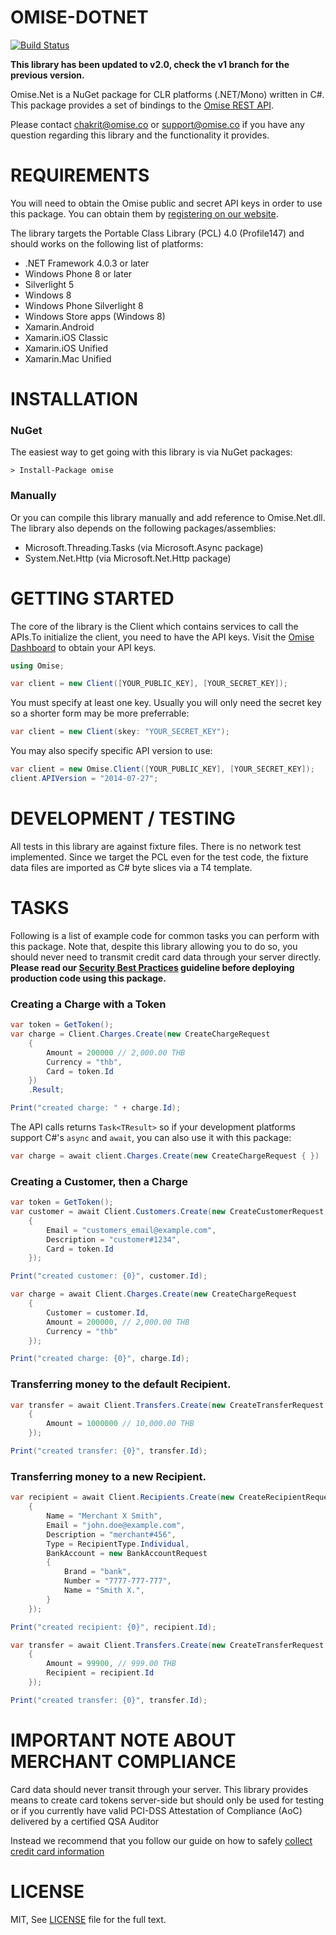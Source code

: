 # OMISE-DOTNET

[![Build Status](https://travis-ci.org/omise/omise-dotnet.svg)](https://travis-ci.org/omise/omise-dotnet)

**This library has been updated to v2.0, check the v1 branch for the previous version.**

Omise.Net is a NuGet package for CLR platforms (.NET/Mono) written in C#. This package
provides a set of bindings to the [Omise REST API](https://www.omise.co/docs).

Please contact [chakrit@omise.co](mailto:chakrit@omise.co) or
[support@omise.co](mailto:support@omise.co) if you have any question regarding this
library and the functionality it provides.

# REQUIREMENTS

You will need to obtain the Omise public and secret API keys in order to use this package.
You can obtain them by [registering on our website](https://dashboard.omise.co/signup).

The library targets the Portable Class Library (PCL) 4.0 (Profile147) and should works on
the following list of platforms:

* .NET Framework 4.0.3 or later
* Windows Phone 8 or later
* Silverlight 5
* Windows 8
* Windows Phone Silverlight 8
* Windows Store apps (Windows 8)
* Xamarin.Android
* Xamarin.iOS Classic
* Xamarin.iOS Unified
* Xamarin.Mac Unified

# INSTALLATION

### NuGet

The easiest way to get going with this library is via NuGet packages:

```
> Install-Package omise
```

### Manually

Or you can compile this library manually and add reference to Omise.Net.dll. The library
also depends on the following packages/assemblies:

* Microsoft.Threading.Tasks (via Microsoft.Async package)
* System.Net.Http (via Microsoft.Net.Http package)

# GETTING STARTED

The core of the library is the Client which contains services to call the APIs.To
initialize the client, you need to have the API keys. Visit the [Omise
Dashboard](https://dashboard.omise.co/test/api-keys) to obtain your API keys.

```c#
using Omise;

var client = new Client([YOUR_PUBLIC_KEY], [YOUR_SECRET_KEY]);
```

You must specify at least one key. Usually you will only need the secret key so a shorter
form may be more preferrable:

```c#
var client = new Client(skey: "YOUR_SECRET_KEY");
```

You may also specify specific API version to use:

```c#
var client = new Omise.Client([YOUR_PUBLIC_KEY], [YOUR_SECRET_KEY]);
client.APIVersion = "2014-07-27";
```

# DEVELOPMENT / TESTING

All tests in this library are against fixture files. There is no network test implemented.
Since we target the PCL even for the test code, the fixture data files are imported as
C# byte slices via a T4 template.

# TASKS

Following is a list of example code for common tasks you can perform with this package.
Note that, despite this library allowing you to do so, you should never need to transmit
credit card data through your server directly. **Please read our [Security Best
Practices](https://www.omise.co/security-best-practices) guideline before deploying
production code using this package.**

### Creating a Charge with a Token

```c#
var token = GetToken();
var charge = Client.Charges.Create(new CreateChargeRequest
    {
        Amount = 200000 // 2,000.00 THB
        Currency = "thb",
        Card = token.Id
    })
    .Result;

Print("created charge: " + charge.Id);
```

The API calls returns `Task<TResult>` so if your development platforms support C#'s
`async` and `await`, you can also use it with this package:

```c#
var charge = await client.Charges.Create(new CreateChargeRequest { })
```

### Creating a Customer, then a Charge

```c#
var token = GetToken();
var customer = await Client.Customers.Create(new CreateCustomerRequest
    {
        Email = "customers_email@example.com",
        Description = "customer#1234",
        Card = token.Id
    });

Print("created customer: {0}", customer.Id);

var charge = await Client.Charges.Create(new CreateChargeRequest
    {
        Customer = customer.Id,
        Amount = 200000, // 2,000.00 THB
        Currency = "thb"
    });

Print("created charge: {0}", charge.Id);
```

### Transferring money to the default Recipient.

```c#
var transfer = await Client.Transfers.Create(new CreateTransferRequest
    {
        Amount = 1000000 // 10,000.00 THB
    });

Print("created transfer: {0}", transfer.Id);
```

### Transferring money to a new Recipient.

```c#
var recipient = await Client.Recipients.Create(new CreateRecipientRequest
    {
        Name = "Merchant X Smith",
        Email = "john.doe@example.com",
        Description = "merchant#456",
        Type = RecipientType.Individual,
        BankAccount = new BankAccountRequest
        {
            Brand = "bank",
            Number = "7777-777-777",
            Name = "Smith X.",
        }
    });

Print("created recipient: {0}", recipient.Id);

var transfer = await Client.Transfers.Create(new CreateTransferRequest
    {
        Amount = 99900, // 999.00 THB
        Recipient = recipient.Id
    });

Print("created transfer: {0}", transfer.Id);
```

# IMPORTANT NOTE ABOUT MERCHANT COMPLIANCE

Card data should never transit through your server. This library provides means to create
card tokens server-side but should only be used for testing or if you currently have valid
PCI-DSS Attestation of Compliance (AoC) delivered by a certified QSA Auditor

Instead we recommend that you follow our guide on how to safely [collect credit card
information](https://www.omise.co/collecting-card-information)

# LICENSE

MIT, See [LICENSE](https://github.com/omise/omise-dotnet/blob/master/LICENSE)
file for the full text.
